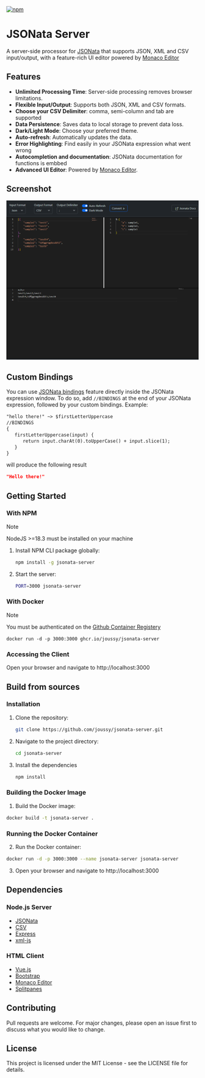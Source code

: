 [![npm](https://img.shields.io/npm/v/jsonata-server.svg)](https://www.npmjs.com/package/jsonata-server)
# JSONata Server
A server-side processor for [JSONata](https://github.com/jsonata-js/jsonata) that supports JSON, XML and CSV input/output, with a feature-rich UI editor powered by [Monaco Editor](https://github.com/microsoft/monaco-editor)

## Features
- **Unlimited Processing Time**: Server-side processing removes browser limitations.
- **Flexible Input/Output**: Supports both JSON, XML and CSV formats.
- **Choose your CSV Delimiter**: comma, semi-column and tab are supported
- **Data Persistence**: Saves data to local storage to prevent data loss.
- **Dark/Light Mode**: Choose your preferred theme.
- **Auto-refresh**: Automatically updates the data.
- **Error Highlighting**: Find easily in your JSONata expression what went wrong
- **Autocompletion and documentation**: JSONata documentation for functions is embbed
- **Advanced UI Editor**: Powered by [Monaco Editor](https://github.com/microsoft/monaco-editor).

## Screenshot
![Preview](assets/screenshot.png)

## Custom Bindings
You can use [JSONata bindings](https://docs.jsonata.org/embedding-extending#expressionevaluateinput-bindings-callback) feature directly inside the JSONata expression window.
To do so, add `//BINDINGS` at the end of your JSONata expression, followed by your custom bindings.
Example:
```
"hello there!" ~> $firstLetterUppercase
//BINDINGS
{
   firstLetterUppercase(input) {
      return input.charAt(0).toUpperCase() + input.slice(1);
   }
}
```
will produce the following result
```json
"Hello there!"
```

## Getting Started
### With NPM
> [!NOTE]
> NodeJS >=18.3 must be installed on your machine
1. Install NPM CLI package globally:
   ```sh
   npm install -g jsonata-server
   ```
2. Start the server:
   ```sh
   PORT=3000 jsonata-server
   ```
### With Docker
> [!NOTE]
> You must be authenticated on the [Github Container Registery](https://docs.github.com/en/packages/working-with-a-github-packages-registry/working-with-the-container-registry#authenticating-with-a-personal-access-token-classic)
   ```
docker run -d -p 3000:3000 ghcr.io/joussy/jsonata-server
   ```

### Accessing the Client
Open your browser and navigate to http://localhost:3000


## Build from sources
### Installation
1. Clone the repository:
   ```sh
   git clone https://github.com/joussy/jsonata-server.git
   ```
2. Navigate to the project directory:
   ```sh
   cd jsonata-server
   ```
3. Install the dependencies
   ```sh
   npm install
   ```
### Building the Docker Image
1. Build the Docker image:
```sh
docker build -t jsonata-server .
```
### Running the Docker Container
2. Run the Docker container:
```sh
docker run -d -p 3000:3000 --name jsonata-server jsonata-server
```
3. Open your browser and navigate to http://localhost:3000

## Dependencies

### Node.js Server
- [JSONata](https://github.com/jsonata-js/jsonata)
- [CSV](https://github.com/adaltas/node-csv)
- [Express](https://github.com/expressjs/express)
- [xml-js](https://github.com/nashwaan/xml-js)

### HTML Client
- [Vue.js](https://vuejs.org/)
- [Bootstrap](https://getbootstrap.com/)
- [Monaco Editor](https://github.com/microsoft/monaco-editor)
- [Splitpanes](https://antoniandre.github.io/splitpanes)

## Contributing
Pull requests are welcome. For major changes, please open an issue first to discuss what you would like to change.

## License
This project is licensed under the MIT License - see the LICENSE file for details.
